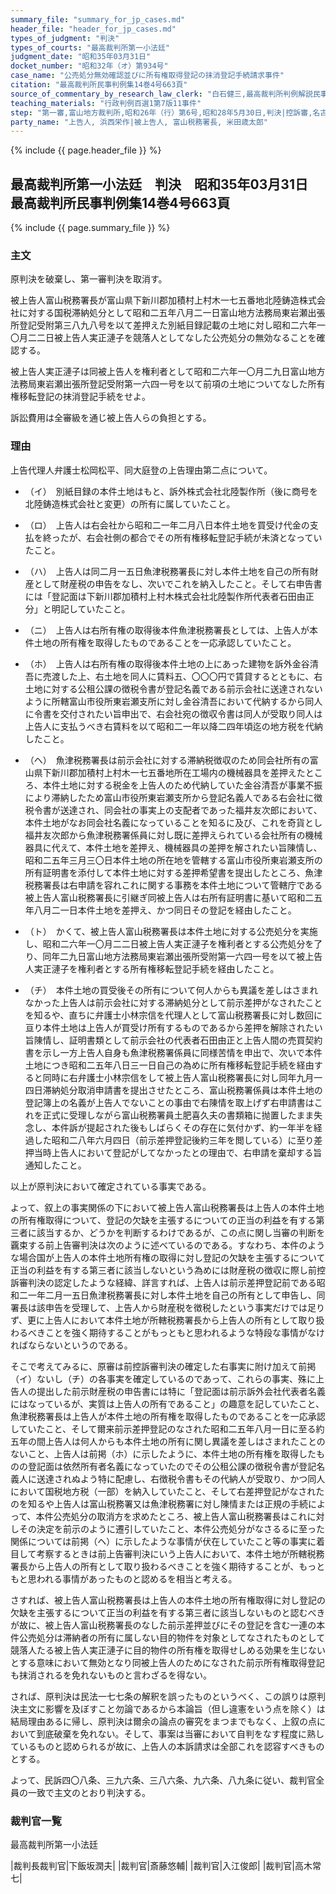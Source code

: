 ```yaml
---
summary_file: "summary_for_jp_cases.md"
header_file: "header_for_jp_cases.md"
types_of_judgment: "判決"
types_of_courts: "最高裁判所第一小法廷"
judgment_date: "昭和35年03月31日"
docket_number: "昭和32年（オ）第934号"
case_name: "公売処分無効確認並びに所有権取得登記の抹消登記手続請求事件"
citation: "最高裁判所民事判例集14巻4号663頁"
source_of_commentary_by_research_law_clerk: "白石健三,最高裁判所判例解説民事篇昭和35年度号105頁"
teaching_materials: "行政判例百選1第7版11事件"
step: "第一審,富山地方裁判所,昭和26年（行）第6号,昭和28年5月30日,判決|控訴審,名古屋高等裁判所金沢支部,昭和28年（ネ）第104号,昭和28年12月25日,判決|上告審,最高裁判所第三小法廷,昭和29年（オ）第79号,昭和31年4月24日,判決|上告審,最高裁判所第三小法廷,昭和29年（オ）第122号,昭和31年4月24日,判決|差戻控訴審,名古屋高等裁判所,昭和31年（ネ）第180号,昭和32年6月28日,判決"
party_name: "上告人, 浜西栄作|被上告人, 富山税務署長, 米田歳太郎"
---
```


{% include {{ page.header_file }}  %}

## 最高裁判所第一小法廷　判決　昭和35年03月31日　最高裁判所民事判例集14巻4号663頁




{% include {{ page.summary_file }}  %}

















### 主文



原判決を破棄し、第一審判決を取消す。

被上告人富山税務署長が富山県下新川郡加積村上村木一七五番地北陸鋳造株式会社に対する国税滞納処分として昭和二五年八月二一日富山地方法務局東岩瀬出張所登記受附第三八九八号を以て差押えた別紙目録記載の土地に対し昭和二六年一〇月二二日被上告人実正漣子を競落人としてなした公売処分の無効なることを確認する。

被上告人実正漣子は同被上告人を権利者として昭和二六年一〇月二九日富山地方法務局東岩瀬出張所登記受附第一六四一号を以て前項の土地についてなした所有権移転登記の抹消登記手続をせよ。

訴訟費用は全審級を通じ被上告人らの負担とする。





### 理由



上告代理人弁護士松岡松平、同大庭登の上告理由第二点について。

- （イ）　別紙目録の本件土地はもと、訴外株式会社北陸製作所（後に商号を北陸鋳造株式会社と変更）の所有に属していたこと。

- （ロ）　上告人は右会社から昭和二一年二月八日本件土地を買受け代金の支払を終ったが、右会社側の都合でその所有権移転登記手続が未済となっていたこと。

- （ハ）　上告人は同二月一五日魚津税務署長に対し本件土地を自己の所有財産として財産税の申告をなし、次いでこれを納入したこと。そして右申告書には「登記面は下新川郡加積村上村木株式会社北陸製作所代表者石田由正分」と明記していたこと。

- （ニ）　上告人は右所有権の取得後本件魚津税務署長としては、上告人が本件土地の所有権を取得したものであることを一応承認していたこと。

- （ホ）　上告人は右所有権の取得後本件土地の上にあった建物を訴外金谷清吾に売渡した上、右土地を同人に賃料五、〇〇〇円で賃貸するとともに、右土地に対する公租公課の徴税令書が登記名義である前示会社に送達されないように所轄富山市役所東岩瀬支所に対し金谷清吾において代納するから同人に令書を交付されたい旨申出で、右会社宛の徴収令書は同人が受取り同人は上告人に支払うべき右賃料を以て昭和二一年以降二四年頃迄の地方税を代納したこと。

- （ヘ）　魚津税務署長は前示会社に対する滞納税徴収のため同会社所有の富山県下新川郡加積村上村木一七五番地所在工場内の機械器具を差押えたところ、本件土地に対する税金を上告人のため代納していた金谷清吾が事業不振により滞納したため富山市役所東岩瀬支所から登記名義人である右会社に徴税令書が送達され、同会社の事実上の支配者であった福井友次郎において、本件土地がなお同会社名義になっていることを知るに及び、これを奇貨とし福井友次郎から魚津税務署係員に対し既に差押えられている会社所有の機械器具に代えて、本件土地を差押え、機械器具の差押を解されたい旨陳情し、昭和二五年三月三〇日本件土地の所在地を管轄する富山市役所東岩瀬支所の所有証明書を添付して本件土地に対する差押希望書を提出したところ、魚津税務署長は右申請を容れこれに関する事務を本件土地について管轄庁である被上告人富山税務署長に引継ぎ同被上告人は右所有証明書に基いて昭和二五年八月二一日本件土地を差押え、かつ同日その登記を経由したこと。

- （ト）　かくて、被上告人富山税務署長は本件土地に対する公売処分を実施し、昭和二六年一〇月二二日被上告人実正漣子を権利者とする公売処分を了り、同年二九日富山地方法務局東岩瀬出張所受附第一六四一号を以て被上告人実正漣子を権利者とする所有権移転登記手続を経由したこと。

- （チ）　本件土地の買受後その所有について何人からも異議を差しはさまれなかった上告人は前示会社に対する滞納処分として前示差押がなされたことを知るや、直ちに弁護士小林宗信を代理人として富山税務署長に対し数回に亘り本件土地は上告人が買受け所有するものであるから差押を解除されたい旨陳情し、証明書類として前示会社の代表者石田由正と上告人間の売買契約書を示し一方上告人自身も魚津税務署係員に同様苦情を申出で、次いで本件土地につき昭和二五年八日三一日自己の為めに所有権移転登記手続を経由すると同時に右弁護士小林宗信をして被上告人富山税務署長に対し同年九月一四日滞納処分取消申請書を提出させたところ、富山税務署係員は本件土地の登記簿上の名義が上告人でないことの事由で右陳情を取上げず右申請書はこれを正式に受理しながら富山税務署員土肥喜久夫の書類箱に抛置したまま失念し、本件訴が提起された後もしばらくその存在に気付かず、約一年半を経過した昭和二八年六月四日（前示差押登記後約三年を閲している）に至り差押当時上告人において登記がしてなかったとの理由で、右申請を棄却する旨通知したこと。

以上が原判決において確定されている事実である。

よって、叙上の事実関係の下において被上告人富山税務署長は上告人の本件土地の所有権取得について、登記の欠缺を主張するについての正当の利益を有する第三者に該当するか、どうかを判断するわけであるが、この点に関し当審の判断を覊束する前上告審判決は次のように述べているのである。すなわち、本件のような場合国が上告人の本件土地所有権の取得に対し登記の欠缺を主張するについて正当の利益を有する第三者に該当しないという為めには財産税の徴収に際し前控訴審判決の認定したような経緯、詳言すれば、上告人は前示差押登記前である昭和二一年二月一五日魚津税務署長に対し本件土地を自己の所有として申告し、同署長は該申告を受理して、上告人から財産税を徴税したという事実だけでは足りず、更に上告人において本件土地が所轄税務署長から上告人の所有として取り扱わるべきことを強く期待することがもっともと思われるような特段な事情がなければならないというのである。

そこで考えてみるに、原審は前控訴審判決の確定した右事実に附け加えて前掲（イ）ないし（チ）の各事実を確定しているのであって、これらの事実、殊に上告人の提出した前示財産税の申告書には特に「登記面は前示訴外会社代表者名義にはなっているが、実質は上告人の所有であること」の趣意を記していたこと、魚津税務署長は上告人が本件土地の所有権を取得したものであることを一応承認していたこと、そして爾来前示差押登記のなされた昭和二五年八月一日に至る約五年の間上告人は何人からも本件土地の所有に関し異議を差しはさまれたことのないこと、上告人は前掲（ホ）に示したように、本件土地の所有権を取得したものの登記面は依然所有者名義になっていたのでその公租公課の徴税令書が登記名義人に送達されぬよう特に配慮し、右徴税令書もその代納人が受取り、かつ同人において国税地方税（一部）を納入していたこと、そして右差押登記がなされたのを知るや上告人は富山税務署又は魚津税務署に対し陳情または正規の手続によって、本件公売処分の取消方を求めたところ、被上告人富山税務署長はこれに対しその決定を前示のように遷引していたこと、本件公売処分がなさるるに至った関係については前掲（ヘ）に示したような事情が伏在していたこと等の事実に着目して考察するときは前上告審判決にいう上告人において、本件土地が所轄税務署長から上告人の所有として取り扱わるべきことを強く期待することが、もっともと思われる事情があったものと認めるを相当と考える。

さすれば、被上告人富山税務署長は上告人の本件土地の所有権取得に対し登記の欠缺を主張するについて正当の利益を有する第三者に該当しないものと認むべきが故に、被上告人富山税務署長のなした前示差押並びにその登記を含む一連の本件公売処分は滞納者の所有に属しない目的物件を対象としてなされたものとして競落人たる被上告人実正漣子に目的物件の所有権を取得せしめる効果を生じないとする意味において無効となり同被上告人のためになされた前示所有権取得登記も抹消されるを免れないものと言わざるを得ない。



されば、原判決は民法一七七条の解釈を誤ったものというべく、この誤りは原判決主文に影響を及ぼすこと勿論であるから本論旨（但し違憲をいう点を除く）は結局理由あるに帰し、原判決は爾余の論点の審究をまつまでもなく、上叙の点において到底破棄を免れない。そして、事案は当審において自判をなす程度に熟しているものと認められるが故に、上告人の本訴請求は全部これを認容すべきものとする。

よって、民訴四〇八条、三九六条、三八六条、九六条、八九条に従い、裁判官全員の一致で主文のとおり判決する。

### 裁判官一覧

最高裁判所第一小法廷

|裁判長裁判官|下飯坂潤夫|
|裁判官|斎藤悠輔|
|裁判官|入江俊郎|
|裁判官|高木常七|




